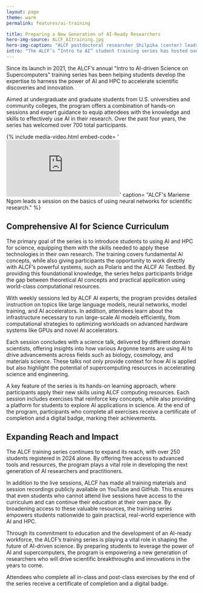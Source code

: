 ```yaml
---
layout: page
theme: warm
permalink: features/ai-training

title: Preparing a New Generation of AI-Ready Researchers
hero-img-source: ALCF_AItraining.jpg
hero-img-caption: "ALCF postdoctoral researcher Shilpika (center) leads a session on prompt engineering during Argonne’s Intro to AI training series. Seated around the table are Argonne colleagues Paige Kinsley (foreground, left), George Thiruvathukal (back, center) and Venkat Vishwanath (foreground, right). Image: Argonne National Laboratory"
intro: "The ALCF’s “Intro to AI” student training series has hosted over 700 participants from across the nation to date, helping to cultivate a new generation of AI researchers."
---
```


Since its launch in 2021, the ALCF’s annual "Intro to AI-driven Science on Supercomputers" training series has been helping students develop the expertise to harness the power of AI and HPC to accelerate scientific discoveries and innovation.

Aimed at undergraduate and graduate students from U.S. universities and community colleges, the program offers a combination of hands-on sessions and expert guidance to equip attendees with the knowledge and skills to effectively use AI in their research. Over the past four years, the series has welcomed over 700 total participants.

{% include media-video.html
   embed-code= '<iframe src="https://www.youtube.com/embed/ujPQf9zioLs?si=QkkF81fhAgM1F-MV" title="YouTube video player" frameborder="0" allow="accelerometer; autoplay; clipboard-write; encrypted-media; gyroscope; picture-in-picture; web-share" allowfullscreen></iframe>'
   caption= "ALCF's Marieme Ngom leads a session on the basics of using neural networks for scientific research."
%}

## Comprehensive AI for Science Curriculum

The primary goal of the series is to introduce students to using AI and HPC for science, equipping them with the skills needed to apply these technologies in their own research. The training covers fundamental AI concepts, while also giving participants the opportunity to work directly with ALCF’s powerful systems, such as Polaris and the ALCF AI Testbed. By providing this foundational knowledge, the series helps participants bridge the gap between theoretical AI concepts and practical application using world-class computational resources.

With weekly sessions led by ALCF AI experts, the program provides detailed instruction on topics like large language models, neural networks, model training, and AI accelerators. In addition, attendees learn about the infrastructure necessary to run large-scale AI models efficiently, from computational strategies to optimizing workloads on advanced hardware systems like GPUs and novel AI accelerators. 

Each session concludes with a science talk, delivered by different domain scientists, offering insights into how various Argonne teams are using AI to drive advancements across fields such as biology, cosmology, and materials science. These talks not only provide context for how AI is applied but also highlight the potential of supercomputing resources in accelerating science and engineering.

A key feature of the series is its hands-on learning approach, where participants apply their new skills using ALCF computing resources. Each session includes exercises that reinforce key concepts, while also providing a platform for students to explore AI applications in science. At the end of the program, participants who complete all exercises receive a certificate of completion and a digital badge, marking their achievements. 

## Expanding Reach and Impact

The ALCF training series continues to expand its reach, with over 250 students registered in 2024 alone. By offering free access to advanced tools and resources, the program plays a vital role in developing the next generation of AI researchers and practitioners. 

In addition to the live sessions, ALCF has made all training materials and session recordings publicly available on YouTube and GitHub. This ensures that even students who cannot attend live sessions have access to the curriculum and can continue their education at their own pace. By broadening access to these valuable resources, the training series empowers students nationwide to gain practical, real-world experience with AI and HPC.

Through its commitment to education and the development of an AI-ready workforce, the ALCF’s training series is playing a vital role in shaping the future of AI-driven science. By preparing students to leverage the power of AI and supercomputers, the program is empowering a new generation of researchers who will drive scientific breakthroughs and innovations in the years to come.

Attendees who complete all in-class and post-class exercises by the end of the series receive a certificate of completion and a digital badge.
